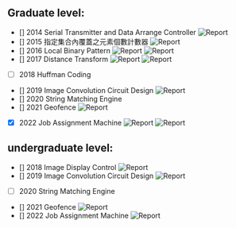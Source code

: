
## Graduate level:
- [] 2014 Serial Transmitter and Data Arrange Controller 
	![Report](https://img.shields.io/badge/area-3725-red.svg)
- [] 2015 指定集合內覆蓋之元素個數計數器 
	![Report](https://img.shields.io/badge/area-6777-red.svg)
- [] 2016 Local Binary Pattern
	![Report](https://img.shields.io/badge/area-6283-red.svg) ![Report](https://img.shields.io/badge/time-1587670-blue.svg)
- [] 2017 Distance Transform
	![Report](https://img.shields.io/badge/area-8301-red.svg) ![Report](https://img.shields.io/badge/time-963240-blue.svg) 
- [ ] 2018 Huffman Coding
- [] 2019 Image Convolution Circuit Design
	![Report](https://img.shields.io/badge/area-49413-red.svg)
- [] 2020 String Matching Engine
- [] 2021 Geofence
	![Report](https://img.shields.io/badge/area-74464-red.svg)
- [x] 2022 Job Assignment Machine
	![Report](https://img.shields.io/badge/area-7105-red.svg) ![Report](https://img.shields.io/badge/cycle-3628765-blue.svg) 
## undergraduate level:
- [] 2018 Image Display Control
	![Report](https://img.shields.io/badge/area-152156-red.svg)
- [] 2019 Image Convolution Circuit Design
	![Report](https://img.shields.io/badge/area-26248-red.svg)
- [ ] 2020 String Matching Engine
- [] 2021 Geofence
	![Report](https://img.shields.io/badge/area-21901-red.svg)
- [] 2022 Job Assignment Machine
	![Report](https://img.shields.io/badge/area-7648-red.svg)
	
 
